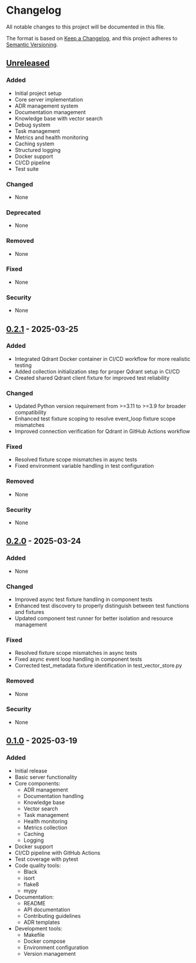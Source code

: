 # Changelog

All notable changes to this project will be documented in this file.

The format is based on [Keep a Changelog](https://keepachangelog.com/en/1.0.0/),
and this project adheres to [Semantic Versioning](https://semver.org/spec/v2.0.0.html).

## [Unreleased]

### Added
- Initial project setup
- Core server implementation
- ADR management system
- Documentation management
- Knowledge base with vector search
- Debug system
- Task management
- Metrics and health monitoring
- Caching system
- Structured logging
- Docker support
- CI/CD pipeline
- Test suite

### Changed
- None

### Deprecated
- None

### Removed
- None

### Fixed
- None

### Security
- None

## [0.2.1] - 2025-03-25

### Added
- Integrated Qdrant Docker container in CI/CD workflow for more realistic testing
- Added collection initialization step for proper Qdrant setup in CI/CD
- Created shared Qdrant client fixture for improved test reliability

### Changed
- Updated Python version requirement from >=3.11 to >=3.9 for broader compatibility
- Enhanced test fixture scoping to resolve event_loop fixture scope mismatches
- Improved connection verification for Qdrant in GitHub Actions workflow

### Fixed
- Resolved fixture scope mismatches in async tests
- Fixed environment variable handling in test configuration

### Removed
- None

### Security
- None

## [0.2.0] - 2025-03-24

### Added
- None

### Changed
- Improved async test fixture handling in component tests
- Enhanced test discovery to properly distinguish between test functions and fixtures
- Updated component test runner for better isolation and resource management

### Fixed
- Resolved fixture scope mismatches in async tests
- Fixed async event loop handling in component tests
- Corrected test_metadata fixture identification in test_vector_store.py

### Removed
- None

### Security
- None

## [0.1.0] - 2025-03-19

### Added
- Initial release
- Basic server functionality
- Core components:
  - ADR management
  - Documentation handling
  - Knowledge base
  - Vector search
  - Task management
  - Health monitoring
  - Metrics collection
  - Caching
  - Logging
- Docker support
- CI/CD pipeline with GitHub Actions
- Test coverage with pytest
- Code quality tools:
  - Black
  - isort
  - flake8
  - mypy
- Documentation:
  - README
  - API documentation
  - Contributing guidelines
  - ADR templates
- Development tools:
  - Makefile
  - Docker compose
  - Environment configuration
  - Version management

[Unreleased]: https://github.com/modelcontextprotocol/mcp-codebase-insight/compare/v0.2.1...HEAD
[0.2.1]: https://github.com/modelcontextprotocol/mcp-codebase-insight/releases/tag/v0.2.1
[0.2.0]: https://github.com/modelcontextprotocol/mcp-codebase-insight/releases/tag/v0.2.0
[0.1.0]: https://github.com/modelcontextprotocol/mcp-codebase-insight/releases/tag/v0.1.0
